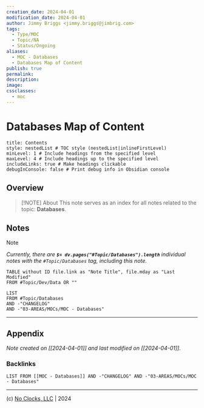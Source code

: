 ```yaml
---
creation_date: 2024-04-01
modification_date: 2024-04-01
author: Jimmy Briggs <jimmy.briggs@jimbrig.com>
tags:
  - Type/MOC
  - Topic/NA
  - Status/Ongoing
aliases:
  - MOC - Databases
  - Databases Map of Content
publish: true
permalink:
description:
image:
cssclasses:
  - moc
---
```


# Databases Map of Content

```table-of-contents
title: Contents 
style: nestedList # TOC style (nestedList|inlineFirstLevel)
minLevel: 1 # Include headings from the specified level
maxLevel: 4 # Include headings up to the specified level
includeLinks: true # Make headings clickable
debugInConsole: false # Print debug info in Obsidian console
```

## Overview

> [!NOTE] About
> This note serves as an index for all notes related to the topic: **Databases**.

## Notes

> [!NOTE]
> *Currently, there are **`$= dv.pages("#Topic/Databases").length`**  individual notes with the `#Topic/Databases` tag, including this note.*

```dataview
TABLE without ID file.link as "Note Title", file.mday as "Last Modified"
FROM #Topic/Dev/Data OR ""
```

```dataview
LIST
FROM #Topic/Databases
AND -"CHANGELOG"
AND -"03-AREAS/MOCs/MOC - Databases"
```

***

## Appendix

*Note created on [[2024-04-01]] and last modified on [[2024-04-01]].*

### Backlinks

```dataview
LIST FROM [[MOC - Databases]] AND -"CHANGELOG" AND -"03-AREAS/MOCs/MOC - Databases"
```

***

(c) [No Clocks, LLC](https://github.com/noclocks) | 2024